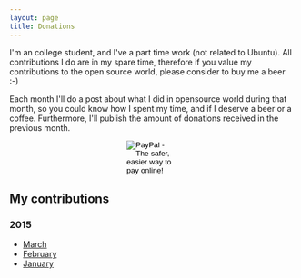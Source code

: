 ```yaml
---
layout: page
title: Donations
---
```


I'm an college student, and I've a part time work (not related to Ubuntu). All
contributions I do are in my spare time, therefore if you value my contributions
to the open source world, please consider to buy me a beer :-)

Each month I'll do a post about what I did in opensource world during that
month, so you could know how I spent my time, and if I deserve a beer or a
coffee. Furthermore, I'll publish the amount of donations received in the
previous month.

<form action="https://www.paypal.com/cgi-bin/webscr" method="post" target="_top" style="margin: 0 auto; width: 92px">
<input type="hidden" name="cmd" value="_s-xclick">
<input type="hidden" name="hosted_button_id" value="5E39N8EMZBCA2">
<input type="image" src="https://www.paypalobjects.com/en_US/i/btn/btn_donate_LG.gif" border="0" name="submit" alt="PayPal - The safer, easier way to pay online!">
<img alt="" border="0" src="https://www.paypalobjects.com/it_IT/i/scr/pixel.gif" width="1" height="1">
</form>

## My contributions

### 2015

- [March][mar15]
- [February][feb15]
- [January][jan15]


[jan15]: http://rpadovani.com/my-contributions-jan-15/
[feb15]: http://rpadovani.com/my-contributions-feb-15/
[mar15]: http://rpadovani.com/my-contributions-mar-15/
